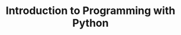 ---
layout: slideshow
title: Introduction to Programming with Python
slides:


    - content: |
        ## The Science of Perception and Visualization

        Human perception important aspect of visualization
        Preattentive processing: low level visual system rapidly processes certain basic features of an image (<200 ms).

        Variety of theories for how and why.

      notes: |
        Do this without thinking. 

        For further reading on the different theories see

    - content: |

        ## The Science of Perception and Visualization

        Pre attentive Processing
        ![alt text](https://www.csc.ncsu.edu/faculty/healey/PP/figs/colour_P.gif)   ![alt text](https://www.csc.ncsu.edu/faculty/healey/PP/figs/colour_A.gif)

      notes: |
        How we process visual information has a big impact on designing effective visualizations

        Its no coincidence that alot of the markers and channels we use in visualization are objects and distinctions we pre-attentively process.



    - content: |

        ## The Science of Perception and Visualization

        Pre attentive Processing
        ![alt text](https://www.csc.ncsu.edu/faculty/healey/PP/figs/conjoin_A.gif)   ![alt text](https://www.csc.ncsu.edu/faculty/healey/PP/figs/conjoin_P.gif)
        


    - content: |

        ## The Science of Perception and Visualization

        ### Further Features
        + Orientation 
        + Size
        + Density 
        {:.left-aligned}


    - content: |
        ![alt text](http://global.qlik.com/~/media/Images/Blog/entries/posts-large/VisualEncoding-Large_625x349.ashx)

    - content: |
        ## Accuracy of visual markers 
        From [Ceveland and McGill](http://www.cs.ubc.ca/~tmm/courses/cpsc533c-04-spr/readings/cleveland.pdf)

        1. Position along a common scale
        2. Positions along non-aligned scales
        3. Length, direction, angle
        4. Area
        5. Volume, curvature
        6. Shading, colour saturation
        {:.left-aligned}
        
      notes: |
        Opinions vary on the exact order


---